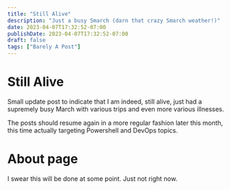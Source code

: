 ```yaml
---
title: "Still Alive"
description: "Just a busy Smarch (darn that crazy Smarch weather!)"
date: 2023-04-07T17:32:52-07:00
publishDate: 2023-04-07T17:32:52-07:00
draft: false
tags: ["Barely A Post"]
---
```


# Still Alive

Small update post to indicate that I am indeed, still alive, just had a supremely busy March with various trips and even more various illnesses. 

The posts should resume again in a more regular fashion later this month, this time actually targeting Powershell and DevOps topics.

# About page

I swear this will be done at some point. Just not right now.